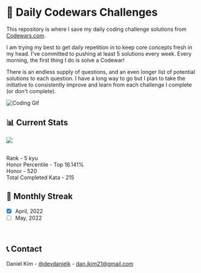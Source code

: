 # 🚀 Daily Codewars Challenges
This repository is where I save my daily coding challenge solutions from [Codewars.com](https://www.codewars.com/users/danjkim21). <br>

I am trying my best to get daily repetition in to keep core concepts fresh in my head. I've committed to pushing at least 5 solutions every week. Every morning, the first thing I do is solve a Codewar! <br>

There is an endless supply of questions, and an even longer list of potential solutions to each question. I have a long way to go but I plan to take the initiative to consistently improve and learn from each challenge I complete (or don't complete).<br>

<p align="center">

  ![Coding Gif](https://c.tenor.com/lIMtjiAYuT8AAAAd/breezy-hacker.gif)

</p>


## 📊 Current Stats
<p align="left">
  <a href="https://www.codewars.com/users/shubhamsigdar" rel="nofollow"><img src="https://www.codewars.com/users/danjkim21/badges/large" style="max-width: 100%;"></a>
</p><br>
Rank - 5 kyu <br>
Honor Percentile - Top 16.141% <br>
Honor - 520 <br>
Total Completed Kata - 215 
<br>



## 📆 Monthly Streak

- [x] April, 2022
- [ ] May, 2022
<br>



## 📞 Contact
Daniel Kim - [@devdanielk](https://twitter.com/devdanielk) - dan.jkim21@gmail.com